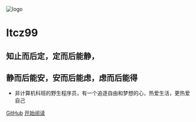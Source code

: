 ![logo](_media/logo.png)

# ltcz99

## 知止而后定，定而后能静，
## 静而后能安，安而后能虑，虑而后能得

- 非计算机科班的野生程序员，有一个追逐自由和梦想的心，热爱生活，更热爱自己
    
[GitHub](<https://github.com/litaocz/litaocz.github.io>)
[开始阅读](README.md)